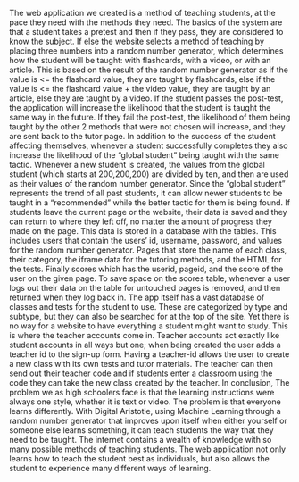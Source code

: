 The web application we created is a method of teaching students, at the pace they need with the methods they need. The basics of the system are that a student takes a pretest and then if they pass, they are considered to know the subject. If else the website selects a method of teaching by placing three numbers into a random number generator, which determines how the student will be taught: with flashcards, with a video, or with an article. This is based on the result of the random number generator as if the value is <= the flashcard value, they are taught by flashcards, else if the value is <= the flashcard value + the video value, they are taught by an article, else they are taught by a video. If the student passes the post-test, the application will increase the likelihood that the student is taught the same way in the future. If they fail the post-test, the likelihood of them being taught by the other 2 methods that were not chosen will increase, and they are sent back to the tutor page. 
	In addition to the success of the student affecting themselves, whenever a student successfully completes they also increase the likelihood of the “global student” being taught with the same tactic. Whenever a new student is created, the values from the global student (which starts at 200,200,200) are divided by ten, and then are used as their values of the random number generator. Since the “global student” represents the trend of all past students, it can allow newer students to be taught in a “recommended” while the better tactic for them is being found.
If students leave the current page or the website, their data is saved and they can return to where they left off, no matter the amount of progress they made on the page. This data is stored in a database with the tables. This includes users that contain the users’ id, username, password, and values for the random number generator. Pages that store the name of each class, their category, the iframe data for the tutoring methods, and the HTML for the tests. Finally scores which has the userid, pageid, and the score of the user on the given page. To save space on the scores table, whenever a user logs out their data on the table for untouched pages is removed, and then returned when they log back in.
	The app itself has a vast database of classes and tests for the student to use. These are categorized by type and subtype, but they can also be searched for at the top of the site. Yet there is no way for a website to have everything a student might want to study. This is where the teacher accounts come in.
	Teacher accounts act exactly like student accounts in all ways but one; when being created the user adds a teacher id to the sign-up form. Having a teacher-id allows the user to create a new class with its own tests and tutor materials. The teacher can then send out their teacher code and if students enter a classroom using the code they can take the new class created by the teacher.
	In conclusion, The problem we as high schoolers face is that the learning instructions were always one style, whether it is text or video. The problem is that everyone learns differently. With Digital Aristotle, using Machine Learning through a random number generator that improves upon itself when either yourself or someone else learns something, it can teach students the way that they need to be taught. The internet contains a wealth of knowledge with so many possible methods of teaching students. The web application not only learns how to teach the student best as individuals, but also allows the student to experience many different ways of learning.
